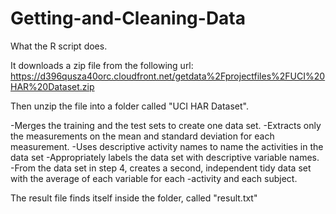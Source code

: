 # Getting-and-Cleaning-Data

What the R script does.

It downloads a zip file from the following url:
https://d396qusza40orc.cloudfront.net/getdata%2Fprojectfiles%2FUCI%20HAR%20Dataset.zip

Then unzip the file into a folder called "UCI HAR Dataset".

-Merges the training and the test sets to create one data set.
-Extracts only the measurements on the mean and standard deviation for each measurement. 
-Uses descriptive activity names to name the activities in the data set
-Appropriately labels the data set with descriptive variable names. 
-From the data set in step 4, creates a second, independent tidy data set with the average of each variable for each -activity and each subject.

The result file finds itself inside the folder, called "result.txt"
